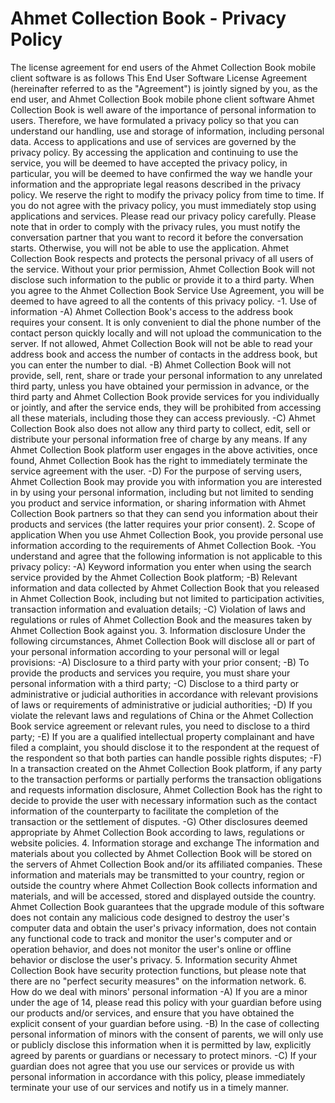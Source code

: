 # Ahmet Collection Book - Privacy Policy
The license agreement for end users of the Ahmet Collection Book mobile client software is as follows
This End User Software License Agreement (hereinafter referred to as the "Agreement") is jointly signed by you, as the end user, and Ahmet Collection Book mobile phone client software
Ahmet Collection Book is well aware of the importance of personal information to users. Therefore, we have formulated a privacy policy so that you can understand our handling, use and storage of information, including personal data. Access to applications and use of services are governed by the privacy policy.
By accessing the application and continuing to use the service, you will be deemed to have accepted the privacy policy, in particular, you will be deemed to have confirmed the way we handle your information and the appropriate legal reasons described in the privacy policy. We reserve the right to modify the privacy policy from time to time. If you do not agree with the privacy policy, you must immediately stop using applications and services. Please read our privacy policy carefully.
Please note that in order to comply with the privacy rules, you must notify the conversation partner that you want to record it before the conversation starts. Otherwise, you will not be able to use the application.
Ahmet Collection Book respects and protects the personal privacy of all users of the service. Without your prior permission, Ahmet Collection Book will not disclose such information to the public or provide it to a third party. When you agree to the Ahmet Collection Book Service Use Agreement, you will be deemed to have agreed to all the contents of this privacy policy.
-1. Use of information
-A) Ahmet Collection Book's access to the address book requires your consent. It is only convenient to dial the phone number of the contact person quickly locally and will not upload the communication to the server. If not allowed, Ahmet Collection Book will not be able to read your address book and access the number of contacts in the address book, but you can enter the number to dial.
-B) Ahmet Collection Book will not provide, sell, rent, share or trade your personal information to any unrelated third party, unless you have obtained your permission in advance, or the third party and Ahmet Collection Book provide services for you individually or jointly, and after the service ends, they will be prohibited from accessing all these materials, including those they can access previously.
-C) Ahmet Collection Book also does not allow any third party to collect, edit, sell or distribute your personal information free of charge by any means. If any Ahmet Collection Book platform user engages in the above activities, once found, Ahmet Collection Book has the right to immediately terminate the service agreement with the user.
-D) For the purpose of serving users, Ahmet Collection Book may provide you with information you are interested in by using your personal information, including but not limited to sending you product and service information, or sharing information with Ahmet Collection Book partners so that they can send you information about their products and services (the latter requires your prior consent).
2. Scope of application
When you use Ahmet Collection Book, you provide personal use information according to the requirements of Ahmet Collection Book.
-You understand and agree that the following information is not applicable to this privacy policy:
-A) Keyword information you enter when using the search service provided by the Ahmet Collection Book platform;
-B) Relevant information and data collected by Ahmet Collection Book that you released in Ahmet Collection Book, including but not limited to participation activities, transaction information and evaluation details;
-C) Violation of laws and regulations or rules of Ahmet Collection Book and the measures taken by Ahmet Collection Book against you.
3. Information disclosure Under the following circumstances, Ahmet Collection Book will disclose all or part of your personal information according to your personal will or legal provisions:
-A) Disclosure to a third party with your prior consent;
-B) To provide the products and services you require, you must share your personal information with a third party;
-C) Disclose to a third party or administrative or judicial authorities in accordance with relevant provisions of laws or requirements of administrative or judicial authorities;
-D) If you violate the relevant laws and regulations of China or the Ahmet Collection Book service agreement or relevant rules, you need to disclose to a third party;
-E) If you are a qualified intellectual property complainant and have filed a complaint, you should disclose it to the respondent at the request of the respondent so that both parties can handle possible rights disputes;
-F) In a transaction created on the Ahmet Collection Book platform, if any party to the transaction performs or partially performs the transaction obligations and requests information disclosure, Ahmet Collection Book has the right to decide to provide the user with necessary information such as the contact information of the counterparty to facilitate the completion of the transaction or the settlement of disputes.
-G) Other disclosures deemed appropriate by Ahmet Collection Book according to laws, regulations or website policies.
4. Information storage and exchange The information and materials about you collected by Ahmet Collection Book will be stored on the servers of Ahmet Collection Book and/or its affiliated companies. These information and materials may be transmitted to your country, region or outside the country where Ahmet Collection Book collects information and materials, and will be accessed, stored and displayed outside the country.
Ahmet Collection Book guarantees that the upgrade module of this software does not contain any malicious code designed to destroy the user's computer data and obtain the user's privacy information, does not contain any functional code to track and monitor the user's computer and or operation behavior, and does not monitor the user's online or offline behavior or disclose the user's privacy.
5. Information security
Ahmet Collection Book have security protection functions, but please note that there are no "perfect security measures" on the information network.
6. How do we deal with minors' personal information
-A) If you are a minor under the age of 14, please read this policy with your guardian before using our products and/or services, and ensure that you have obtained the explicit consent of your guardian before using.
-B) In the case of collecting personal information of minors with the consent of parents, we will only use or publicly disclose this information when it is permitted by law, explicitly agreed by parents or guardians or necessary to protect minors.
-C) If your guardian does not agree that you use our services or provide us with personal information in accordance with this policy, please immediately terminate your use of our services and notify us in a timely manner.
